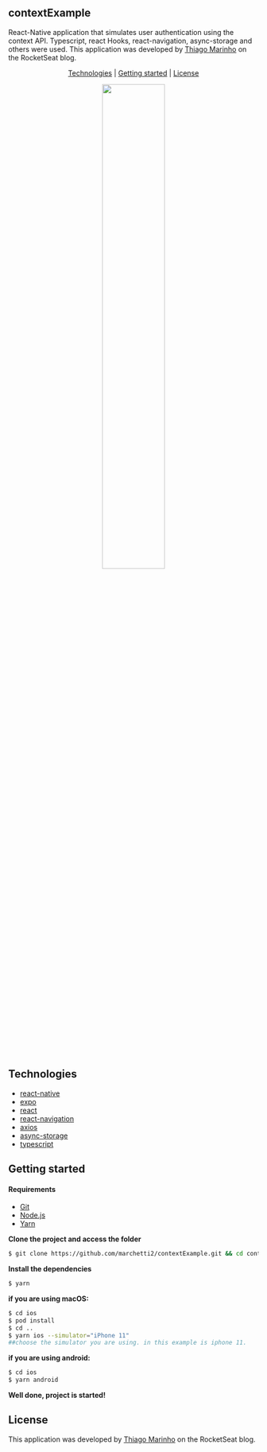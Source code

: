 <h2>contextExample</h2>

React-Native application that simulates user authentication using the context API. Typescript, react Hooks, react-navigation, async-storage and others were used.
This application was developed by [Thiago Marinho](https://blog.rocketseat.com.br/autenticacao-no-react-native-reactjs-com-context-api-hooks/) on the RocketSeat blog.

<p align="center">
 <a href="#technologies">Technologies</a> | <a href="#started">Getting started</a> | <a href="#license">License</a>
</p>

<p align="center">
  <img width="50%" src="https://media.giphy.com/media/ySESLEKailKtnkNWnj/giphy.gif">
</p>

<h2 id="technologies">Technologies</h2>

- [react-native](https://reactnative.dev)
- [expo](https://expo.io)
- [react](https://reactjs.org)
- [react-navigation](https://reactnavigation.org)
- [axios](https://github.com/axios/axios)
- [async-storage](https://github.com/react-native-async-storage/async-storage)
- [typescript](https://www.typescriptlang.org)



<h2 id="started">Getting started</h2>

<h4>Requirements</h4>

- [Git](https://classic.yarnpkg.com/) 
- [Node.js](https://classic.yarnpkg.com/) 
- [Yarn](https://classic.yarnpkg.com/)

**Clone the project and access the folder**

```bash
$ git clone https://github.com/marchetti2/contextExample.git && cd contextExample
```

**Install the dependencies**

```bash
$ yarn
```

**if you are using macOS:**

```bash
$ cd ios
$ pod install 
$ cd ..
$ yarn ios --simulator="iPhone 11"  
##choose the simulator you are using. in this example is iphone 11.
```

**if you are using android:**

```bash
$ cd ios
$ yarn android
```

**Well done, project is started!**

<h2 id="license">License</h2>

This application was developed by [Thiago Marinho](https://blog.rocketseat.com.br/autenticacao-no-react-native-reactjs-com-context-api-hooks/) on the RocketSeat blog.
